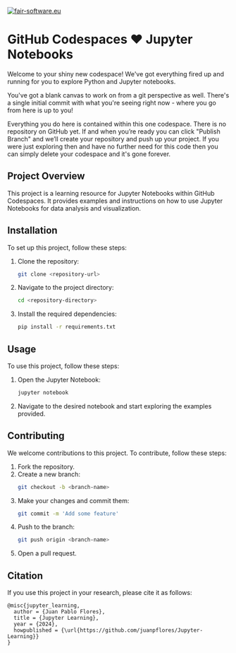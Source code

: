 [![fair-software.eu](https://img.shields.io/badge/fair--software.eu-%E2%97%8F%20%20%E2%97%8F%20%20%E2%97%8B%20%20%E2%97%8B%20%20%E2%97%8B-orange)](https://fair-software.eu)

# GitHub Codespaces ♥️ Jupyter Notebooks

Welcome to your shiny new codespace! We've got everything fired up and running for you to explore Python and Jupyter notebooks.

You've got a blank canvas to work on from a git perspective as well. There's a single initial commit with what you're seeing right now - where you go from here is up to you!

Everything you do here is contained within this one codespace. There is no repository on GitHub yet. If and when you’re ready you can click "Publish Branch" and we’ll create your repository and push up your project. If you were just exploring then and have no further need for this code then you can simply delete your codespace and it's gone forever.

## Project Overview

This project is a learning resource for Jupyter Notebooks within GitHub Codespaces. It provides examples and instructions on how to use Jupyter Notebooks for data analysis and visualization.

## Installation

To set up this project, follow these steps:

1. Clone the repository:
   ```sh
   git clone <repository-url>
   ```
2. Navigate to the project directory:
   ```sh
   cd <repository-directory>
   ```
3. Install the required dependencies:
   ```sh
   pip install -r requirements.txt
   ```

## Usage

To use this project, follow these steps:

1. Open the Jupyter Notebook:
   ```sh
   jupyter notebook
   ```
2. Navigate to the desired notebook and start exploring the examples provided.

## Contributing

We welcome contributions to this project. To contribute, follow these steps:

1. Fork the repository.
2. Create a new branch:
   ```sh
   git checkout -b <branch-name>
   ```
3. Make your changes and commit them:
   ```sh
   git commit -m 'Add some feature'
   ```
4. Push to the branch:
   ```sh
   git push origin <branch-name>
   ```
5. Open a pull request.

## Citation

If you use this project in your research, please cite it as follows:

```
@misc{jupyter_learning,
  author = {Juan Pablo Flores},
  title = {Jupyter Learning},
  year = {2024},
  howpublished = {\url{https://github.com/juanpflores/Jupyter-Learning}}
}
```
